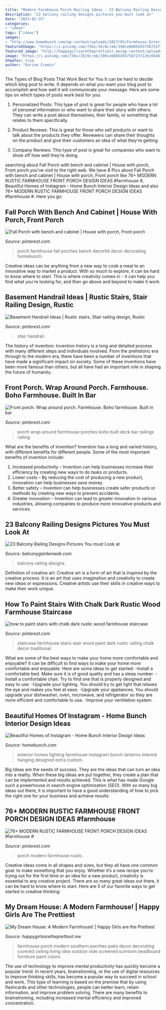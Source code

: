 ```yaml
---
title: "Modern Farmhouse Porch Railing Ideas : 23 Balcony Railing Designs Pictures You Must Look At"
description: "23 balcony railing designs pictures you must look at"
date: "2023-02-25"
categories:
- "ideas"
tags: ["ideas"]
images:
- "http://www.homebunch.com/wp-content/uploads/2017/05/Farmhouse-Exterior-Lighting.-Farmhouse-Exterior-Lighting.-Farmhouse-Exterior-Sconce-Lighting-Hung-on-a-Beam.-Farmhouse-Exterior-Lighting-Ideas.jpg"
featuredImage: "https://i.pinimg.com/736x/19/8c/e6/198ce6885455758723712bc0546701ce.jpg"
featured_image: "http://happygirlsaretheprettiest.me/wp-content/uploads/2014/09/modern-farmhouse-front-porch.png"
image: "https://i.pinimg.com/736x/19/8c/e6/198ce6885455758723712bc0546701ce.jpg"
ShowToc: true
author: "Karine Cremin"
---
```



The Types of Blog Posts That Work Best for You
It can be hard to decide which blog post to write.  It depends on what you want your blog post to accomplish and how well it will communicate your message. Here are some tips on which types of posts work best for you:
1. Personalized Posts: This type of post is great for people who have a lot of personal information or who want to share their story with others. They can write a post about themselves, their family, or something that relates to them specifically.

2. Product Reviews: This is great for those who sell products or want to talk about the products they offer. Reviewers can share their thoughts on the product and give their customers an idea of what they’re getting.

3. Company Reviews: This type of post is great for companies who want to show off how well they’re doing.

	

		
searching about Fall Porch with bench and cabinet | House with porch, Front porch you've visit to the right web. We have 8 Pics about Fall Porch with bench and cabinet | House with porch, Front porch like 76+ MODERN RUSTIC FARMHOUSE FRONT PORCH DESIGN IDEAS #farmhouse #, Beautiful Homes of Instagram - Home Bunch Interior Design Ideas and also 76+ MODERN RUSTIC FARMHOUSE FRONT PORCH DESIGN IDEAS #farmhouse #. Here you go:
		
    
## Fall Porch With Bench And Cabinet | House With Porch, Front Porch

<img loading=lazy src="https://i.pinimg.com/736x/37/51/23/3751236c76581f95273d227c6cf865da.jpg" onerror="this.onerror=null;this.src='https://tse3.mm.bing.net/th?id=OIP.tx1YZ34nQCphcflgpIGQdAHaNK&amp;pid=15.1';" alt="Fall Porch with bench and cabinet | House with porch, Front porch">

_Source: pinterest.com_

>porch farmhouse fall porches bench decorhit decor decorating homebunch. 

	

Creative ideas can be anything from a new way to cook a meal to an innovative way to market a product. With so much to explore, it can be hard to know where to start. This is where creativity comes in - it can help you find what you're looking for, and then go above and beyond to make it work.

    
## Basement Handrail Ideas | Rustic Stairs, Stair Railing Design, Rustic

<img loading=lazy src="https://i.pinimg.com/736x/73/7f/c9/737fc97f68b1806fe77c2216fdd9d778.jpg" onerror="this.onerror=null;this.src='https://tse2.mm.bing.net/th?id=OIP.S4hIjsouK01BfvLRJ3zEGwHaLH&amp;pid=15.1';" alt="Basement Handrail Ideas | Rustic stairs, Stair railing design, Rustic">

_Source: pinterest.com_

>stair handrail. 

	

The history of invention:
Invention history is a long and detailed process with many different steps and individuals involved. From the prehistoric era through to the modern era, there have been a number of inventions that have made a significant impact on society. Some of these inventions have been more famous than others, but all have had an important role in shaping the future of humanity.

    
## Front Porch. Wrap Around Porch. Farmhouse. Boho Farmhouse. Built In Bar

<img loading=lazy src="https://i.pinimg.com/736x/f7/a4/64/f7a4643dbe48447b5a7393627ceb3944--ferns-built-ins.jpg" onerror="this.onerror=null;this.src='https://tse3.mm.bing.net/th?id=OIP.ROANP16JybjKosBlYH-4zQHaJ3&amp;pid=15.1';" alt="Front porch. Wrap around porch. Farmhouse. Boho farmhouse. Built in bar">

_Source: pinterest.com_

>porch wrap around farmhouse porches boho built deck bar railings railing. 

	

What are the benefits of invention?
Invention has a long and varied history, with different benefits for different people. Some of the most important benefits of invention include: 
1) Increased productivity – Invention can help businesses increase their efficiency by creating new ways to do tasks or products. 
2) Lower costs – By reducing the cost of producing a new product, innovation can help businesses save money. 
3) Better safety – Invention can help businesses create safer products or methods by creating new ways to prevent accidents.
4) Greater innovation – Invention can lead to greater innovation in various industries, allowing companies to produce more innovative products and services.

    
## 23 Balcony Railing Designs Pictures You Must Look At

<img loading=lazy src="http://balconygardenweb.com/wp-content/uploads/2015/09/balcony-railing-design-1_mini.jpg" onerror="this.onerror=null;this.src='https://tse3.mm.bing.net/th?id=OIP.gr9It8BI5b0RvSUpt3gxjAHaEB&amp;pid=15.1';" alt="23 Balcony Railing Designs Pictures You must Look at">

_Source: balconygardenweb.com_

>balcony railing designs. 

	

Definition of creative art:
Creative art is a form of art that is inspired by the creative process. It is an art that uses imagination and creativity to create new ideas or expressions. Creative artists use their skills in creative ways to make their work unique.

    
## How To Paint Stairs With Chalk Dark Rustic Wood Farmhouse Staircase

<img loading=lazy src="https://i.pinimg.com/736x/9b/50/8b/9b508b4c367559b3bde684f66e73aee7.jpg" onerror="this.onerror=null;this.src='https://tse1.mm.bing.net/th?id=OIP.3yxP8GbkRyTv28erVTpdYwHaLH&amp;pid=15.1';" alt="how to paint stairs with chalk dark rustic wood farmhouse staircase">

_Source: pinterest.com_

>staircase farmhouse stairs stair wood paint dark rustic railing chalk decor traditional. 

	

What are some of the best ways to make your home more comfortable and enjoyable?
It can be difficult to find ways to make your home more comfortable and enjoyable. Here are some ideas to get started: 
-Install a comfortable bed. Make sure it is of good quality and has a sleep number.
-Install a comfortable chair. Try to find one that is properly designed and easy to use.
-Upgrade your lighting. You should try to get light that relaxes the eye and makes you feel at ease.
-Upgrade your appliances. You should upgrade your dishwasher, oven, microwave, and refrigerator so they are more efficient and comfortable to use. 
-Improve your ventilation system.

    
## Beautiful Homes Of Instagram - Home Bunch Interior Design Ideas

<img loading=lazy src="http://www.homebunch.com/wp-content/uploads/2017/05/Farmhouse-Exterior-Lighting.-Farmhouse-Exterior-Lighting.-Farmhouse-Exterior-Sconce-Lighting-Hung-on-a-Beam.-Farmhouse-Exterior-Lighting-Ideas.jpg" onerror="this.onerror=null;this.src='https://tse1.mm.bing.net/th?id=OIP.9dv9IIgsoyxsxdU-oIXaIgHaLH&amp;pid=15.1';" alt="Beautiful Homes of Instagram - Home Bunch Interior Design Ideas">

_Source: homebunch.com_

>exterior homes lighting farmhouse instagram bunch lanterns interest hanging designed extra custom. 

	

Big Ideas are the seeds of success. They are the ideas that can turn an idea into a reality. When these big ideas are put together, they create a plan that can be implemented and results achieved. This is what has made Google such a powerhouse in search engine optimization (SEO). With so many big ideas out there, it is important to have a good understanding of how to pick the right one for your business and achieve results.

    
## 76+ MODERN RUSTIC FARMHOUSE FRONT PORCH DESIGN IDEAS #farmhouse #

<img loading=lazy src="https://i.pinimg.com/736x/19/8c/e6/198ce6885455758723712bc0546701ce.jpg" onerror="this.onerror=null;this.src='https://tse3.mm.bing.net/th?id=OIP.ZV5qFru_GjSe7nmG_KLGSAHaJ3&amp;pid=15.1';" alt="76+ MODERN RUSTIC FARMHOUSE FRONT PORCH DESIGN IDEAS #farmhouse #">

_Source: pinterest.com_

>porch modern farmhouse rustic. 

	

Creative ideas come in all shapes and sizes, but they all have one common goal: to make something that you enjoy. Whether it’s a new recipe you’re trying out for the first time or an idea for a new product, creativity is essential to any creative project. There are so many great ideas out there, it can be hard to know where to start. Here are 5 of our favorite ways to get started in creative thinking: 

    
## My Dream House: A Modern Farmhouse! | Happy Girls Are The Prettiest

<img loading=lazy src="http://happygirlsaretheprettiest.me/wp-content/uploads/2014/09/modern-farmhouse-front-porch.png" onerror="this.onerror=null;this.src='https://tse4.mm.bing.net/th?id=OIP.P1z8x9evbdjwEGr4RWzDpwHaLM&amp;pid=15.1';" alt="My Dream House: A Modern Farmhouse! | Happy Girls are the Prettiest">

_Source: happygirlsaretheprettiest.me_

>farmhouse porch modern southern porches patio decor decorating covered ceiling living idea outdoor side screened sunroom beadboard furniture paint colors. 

	

The use of technology to improve mental productivity has quickly become a popular trend. In recent years, brainstroming, or the use of digital resources to improve thinking skills, has become a popular way to succeed in school and work. This type of learning is based on the premise that by using flashcards and other technologies, people can better learn, retain information, and improve problem solving. There are many benefits to brainstroming, including increased mental efficiency and improved concentration.

